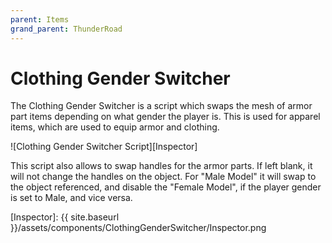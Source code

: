 ```yaml
---
parent: Items
grand_parent: ThunderRoad
---
```

# Clothing Gender Switcher

The Clothing Gender Switcher is a script which swaps the mesh of armor part items depending on what gender the player is. This is used for apparel items, which are used to equip armor and clothing.

![Clothing Gender Switcher Script][Inspector]

This script also allows to swap handles for the armor parts. If left blank, it will not change the handles on the object. 
For "Male Model" it will swap to the object referenced, and disable the "Female Model", if the player gender is set to Male, and vice versa. 

[Inspector]: {{ site.baseurl }}/assets/components/ClothingGenderSwitcher/Inspector.png